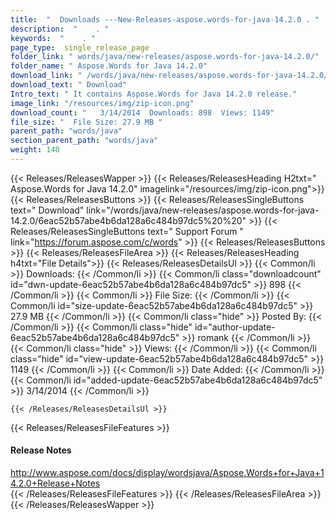 ```yaml
---
title:  "  Downloads ---New-Releases-aspose.words-for-java-14.2.0 . " 
description:  "    . " 
keywords:  "    . " 
page_type:  single_release_page
folder_link: " words/java/new-releases/aspose.words-for-java-14.2.0/"
folder_name: " Aspose.Words for Java 14.2.0"
download_link: " /words/java/new-releases/aspose.words-for-java-14.2.0/6eac52b57abe4b6da128a6c484b97dc5"
download_text: " Download"
Intro_text: " It contains Aspose.Words for Java 14.2.0 release."
image_link: "/resources/img/zip-icon.png"
download_count: "   3/14/2014  Downloads: 898  Views: 1149"
file_size: "  File Size: 27.9 MB "
parent_path: "words/java"
section_parent_path: "words/java"
weight: 140 
---
```


{{< Releases/ReleasesWapper >}}
  {{< Releases/ReleasesHeading H2txt=" Aspose.Words for Java 14.2.0" imagelink="/resources/img/zip-icon.png">}}
  {{< Releases/ReleasesButtons >}}
    {{< Releases/ReleasesSingleButtons text=" Download" link="/words/java/new-releases/aspose.words-for-java-14.2.0/6eac52b57abe4b6da128a6c484b97dc5%20%20" >}}
    {{< Releases/ReleasesSingleButtons text=" Support Forum " link="https://forum.aspose.com/c/words" >}}
  {{< Releases/ReleasesButtons >}}
  {{< Releases/ReleasesFileArea >}}
    {{< Releases/ReleasesHeading h4txt="File Details">}}
    {{< Releases/ReleasesDetailsUl >}}
            {{< Common/li  >}} Downloads: {{< /Common/li >}} 
      {{< Common/li class="downloadcount" id="dwn-update-6eac52b57abe4b6da128a6c484b97dc5" >}} 898 {{< /Common/li >}} 
      {{< Common/li  >}} File Size: {{< /Common/li >}} 
      {{< Common/li id="size-update-6eac52b57abe4b6da128a6c484b97dc5" >}} 27.9 MB {{< /Common/li >}} 
      {{< Common/li  class="hide" >}} Posted By: {{< /Common/li >}} 
      {{< Common/li class="hide" id="author-update-6eac52b57abe4b6da128a6c484b97dc5" >}} romank {{< /Common/li >}} 
      {{< Common/li class="hide"  >}} Views: {{< /Common/li >}} 
      {{< Common/li class="hide" id="view-update-6eac52b57abe4b6da128a6c484b97dc5" >}} 1149 {{< /Common/li >}} 
      {{< Common/li  >}} Date Added: {{< /Common/li >}} 
      {{< Common/li id="added-update-6eac52b57abe4b6da128a6c484b97dc5" >}} 3/14/2014 {{< /Common/li >}} 

    {{< /Releases/ReleasesDetailsUl >}}

  {{< Releases/ReleasesFileFeatures >}}
      <h4>Release Notes</h4><div><a href="http://www.aspose.com/docs/display/wordsjava/Aspose.Words+for+Java+14.2.0+Release+Notes">http://www.aspose.com/docs/display/wordsjava/Aspose.Words+for+Java+14.2.0+Release+Notes</a></div>
  {{< /Releases/ReleasesFileFeatures >}}
 {{< /Releases/ReleasesFileArea >}}
{{< /Releases/ReleasesWapper >}}


